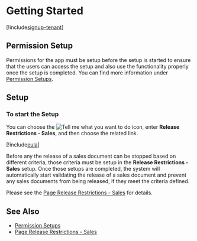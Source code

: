 # Getting Started

[!include[signup-tenant](../includes/signup-tenant.md)]

## Permission Setup

Permissions for the app must be setup before the setup is started to ensure that the users can access the setup and also use the functionality properly once the setup is completed. You can find more information under [Permission Setups](../permission-setups.md).

## Setup

### To start the Setup

You can choose the ![Tell me what you want to do](/images/magnifying-glass.gif) icon, enter **Release Restrictions - Sales**, and then choose the related link.

[!include[eula](../../includes/eula-page.md)]

Before any the release of a sales document can be stopped based on different criteria, those criteria must be setup in the **Release Restrictions - Sales** setup. Once those setups are completed, the system will automatically start validating the release of a sales document and prevent any sales documents from being released, if they meet the criteria defined.

Please see the [Page Release Restrictions - Sales](page-release-restrictions-sales.md) for details.

## See Also

- [Permission Setups](../permission-setups.md)
- [Page Release Restrictions - Sales](page-release-restrictions-sales.md)
